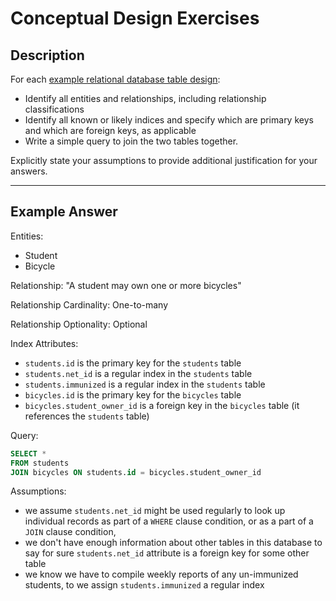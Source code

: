 # Conceptual Design Exercises

## Description

For each [example relational database table design](/resources/database-design/examples):

  + Identify all entities and relationships, including relationship classifications
  + Identify all known or likely indices and specify which are primary keys and which are foreign keys, as applicable
  + Write a simple query to join the two tables together.

Explicitly state your assumptions to provide additional justification for your answers.

<hr>

## Example Answer

Entities:
 + Student
 + Bicycle

Relationship: "A student may own one or more bicycles"

Relationship Cardinality: One-to-many

Relationship Optionality: Optional

Index Attributes:
 + `students.id` is the primary key for the `students` table
 + `students.net_id` is a regular index in the `students` table
 + `students.immunized` is a regular index in the `students` table
 + `bicycles.id` is the primary key for the `bicycles` table
 + `bicycles.student_owner_id` is a foreign key in the `bicycles` table (it references the `students` table)

Query:

```` sql
SELECT *
FROM students
JOIN bicycles ON students.id = bicycles.student_owner_id
````

Assumptions:

 + we assume `students.net_id` might be used regularly to look up individual records as part of a `WHERE` clause condition, or as a part of a `JOIN` clause condition,
 + we don't have enough information about other tables in this database to say for sure `students.net_id` attribute is a foreign key for some other table
 + we know we have to compile weekly reports of any un-immunized students, to we assign `students.immunized` a regular index
